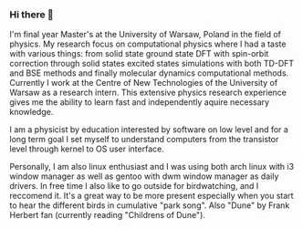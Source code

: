 ### Hi there 👋

<!--
**dsuwala/dsuwala** is a ✨ _special_ ✨ repository because its `README.md` (this file) appears on your GitHub profile.

Here are some ideas to get you started:

- 🔭 I’m currently working on ...
- 🌱 I’m currently learning ...
- 👯 I’m looking to collaborate on ...
- 🤔 I’m looking for help with ...
- 💬 Ask me about ...
- 📫 How to reach me: ...
- 😄 Pronouns: ...
- ⚡ Fun fact: ...
-->
                                                                       
I'm final year Master's at the University of Warsaw, Poland in the field of physics. My research focus on computational physics where I had a taste with
various things: from solid state ground state DFT with spin-orbit correction through solid states excited states simulations with both TD-DFT and BSE methods 
and finally molecular dynamics computational methods. Currently I work at the Centre of New Technologies of the University of Warsaw as a research intern. This extensive
physics research experience gives me the ability to learn fast and independently aquire necessary knowledge.

I am a physicist by education interested by software on low level and for a long term goal I set myself to understand computers from the transistor level through kernel to OS user interface.

Personally, I am also linux enthusiast and I was using both arch linux with i3 window manager as well as gentoo with dwm window manager as daily drivers. In free time I also like to go outside for birdwatching, and I reccomend it. It's a great way to be more present especially when you start to hear the different birds in cumulative "park song". Also "Dune" by Frank Herbert fan (currently reading "Childrens of Dune").
